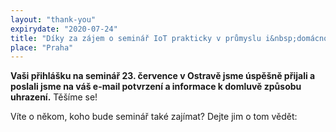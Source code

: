 ```yaml
---
layout: "thank-you"
expirydate: "2020-07-24"
title: "Díky za zájem o seminář IoT prakticky v průmyslu i&nbsp;domácnostech"
place: "Praha"
---
```


**Vaši přihlášku na seminář 23. července v Ostravě jsme úspěšně přijali a poslali jsme na váš e-mail potvrzení a informace k domluvě způsobu uhrazení.** Těšíme se!

Víte o někom, koho bude seminář také zajímat? Dejte jim o tom vědět:

<!-- Go to www.addthis.com/dashboard to customize your tools -->
<div class="addthis_inline_share_toolbox pb-50" style = "text-align:center;margin-top: -30px;"></div>
